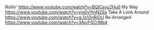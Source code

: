 Rollin' https://www.youtube.com/watch?v=BQlCsyuZHu0
My Way https://www.youtube.com/watch?v=vra5vYmN2Ss
Take A Look Around https://www.youtube.com/watch?v=g_1z12nRjOU
Re-Arranged https://www.youtube.com/watch?v=3AjvFGCrMb4